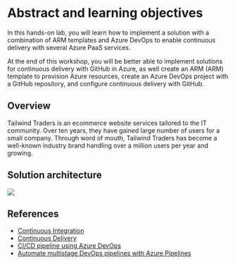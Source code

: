 
# Abstract and learning objectives 

In this hands-on lab, you will learn how to implement a solution with a combination of ARM templates and Azure DevOps to enable continuous delivery with several Azure PaaS services.

At the end of this workshop, you will be better able to implement solutions for continuous delivery with GitHub in Azure, as well create an ARM (ARM) template to provision Azure resources, create an Azure DevOps project with a GitHub repository, and configure continuous delivery with GitHub.

## Overview

Tailwind Traders is an ecommerce website services tailored to the IT community. Over ten years, they have gained large number of users for a small company. Through word of mouth, Tailwind Traders has become a well-known industry brand handling over a million users per year and growing.
 
## Solution architecture

![](media/architecturediagram11.jpg)

## References
 
 - [Continuous Integration](https://docs.microsoft.com/en-us/devops/develop/what-is-continuous-integration)
 - [Continuous Delivery](https://docs.microsoft.com/en-us/devops/deliver/what-is-continuous-delivery)
 - [CI/CD pipeline using Azure DevOps](https://docs.microsoft.com/en-us/azure/architecture/example-scenario/apps/devops-dotnet-webapp)
 - [Automate multistage DevOps pipelines with Azure Pipelines](https://docs.microsoft.com/en-us/azure/architecture/example-scenario/devops/automate-azure-pipelines)

